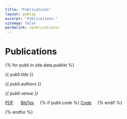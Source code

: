 ```yaml
---
title: "Publications"
layout: publay
excerpt: "Publications."
sitemap: false
permalink: /publications/
---
```



# Publications

{% for publi in site.data.publist %}

<div class="container-fluid">
<div class="row">

<pubtit>{{ publi.title }}</pubtit>
<p>{{ publi.authors }}</p>
<p><em>{{ publi.venue }}</em></p>
<p>
  <a href="{{ publi.url }}"><i class="far fa-file-pdf"></i> PDF</a> &nbsp;&nbsp;&nbsp;&nbsp;
  <a href="/bibtex/{{ publi.id }}.bib"><i class="far fa-file-alt"></i> BibTex</a>&nbsp;&nbsp;&nbsp;&nbsp;
  {% if publi.code %} <a href="{{ publi.code }}"><i class="fas fa-code"></i> Code</a>&nbsp;&nbsp;&nbsp;&nbsp; {% endif %}
</p>
</div>
</div>
{% endfor %}

